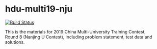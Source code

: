# hdu-multi19-nju

[![Build Status](https://travis-ci.com/wx-csy/hdu-multi19-nju.svg?token=VocExVyDtCueZuqyXgij&branch=master)](https://travis-ci.com/wx-csy/hdu-multi19-nju)

This is the materials for 2019 China Multi-University Training Contest, Round 8 (Nanjing U Contest), including problem statement, test data and solutions.
